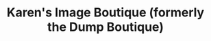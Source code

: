 ---
title: "Karen's Image Boutique (formerly the Dump Boutique)"
url: /marcellus/karens-image-boutique-formerly-the-dump-boutique/
shop: beauty
---